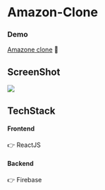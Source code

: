 
# Amazon-Clone 

### Demo
[Amazone clone](https://clone-e1872.web.app/) 🚀

## ScreenShot

![](amazon.png)

## TechStack

#### Frontend
  👉 ReactJS

#### Backend
  👉 Firebase

